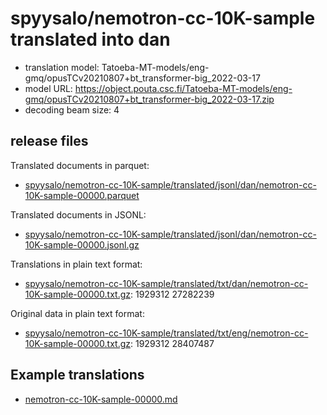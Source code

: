# spyysalo/nemotron-cc-10K-sample translated into dan

* translation model: Tatoeba-MT-models/eng-gmq/opusTCv20210807+bt_transformer-big_2022-03-17
* model URL: https://object.pouta.csc.fi/Tatoeba-MT-models/eng-gmq/opusTCv20210807+bt_transformer-big_2022-03-17.zip
* decoding beam size: 4

## release files

Translated documents in parquet:
* [spyysalo/nemotron-cc-10K-sample/translated/jsonl/dan/nemotron-cc-10K-sample-00000.parquet](https://object.pouta.csc.fi/OELLM-synthetic/spyysalo/nemotron-cc-10K-sample/translated/jsonl/dan/nemotron-cc-10K-sample-00000.parquet)

Translated documents in JSONL:
* [spyysalo/nemotron-cc-10K-sample/translated/jsonl/dan/nemotron-cc-10K-sample-00000.jsonl.gz](https://object.pouta.csc.fi/OELLM-synthetic/spyysalo/nemotron-cc-10K-sample/translated/jsonl/dan/nemotron-cc-10K-sample-00000.jsonl.gz)

Translations in plain text format:
* [spyysalo/nemotron-cc-10K-sample/translated/txt/dan/nemotron-cc-10K-sample-00000.txt.gz](https://object.pouta.csc.fi/OELLM-synthetic/spyysalo/nemotron-cc-10K-sample/translated/txt/dan/nemotron-cc-10K-sample-00000.txt.gz): 1929312 27282239

Original data in plain text format:
* [spyysalo/nemotron-cc-10K-sample/translated/txt/eng/nemotron-cc-10K-sample-00000.txt.gz](https://object.pouta.csc.fi/OELLM-synthetic/spyysalo/nemotron-cc-10K-sample/translated/txt/eng/nemotron-cc-10K-sample-00000.txt.gz): 1929312 28407487


## Example translations

* [nemotron-cc-10K-sample-00000.md](nemotron-cc-10K-sample-00000.md)
